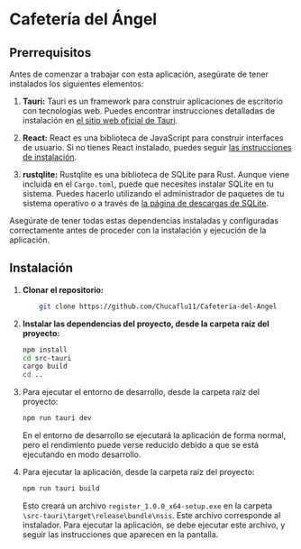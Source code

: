 # Cafetería del Ángel

## Prerrequisitos

Antes de comenzar a trabajar con esta aplicación, asegúrate de tener instalados los siguientes elementos:

1. **Tauri:** Tauri es un framework para construir aplicaciones de escritorio con tecnologías web. Puedes encontrar instrucciones detalladas de instalación en [el sitio web oficial de Tauri](https://tauri.studio/docs/getting-started/intro).

2. **React:** React es una biblioteca de JavaScript para construir interfaces de usuario. Si no tienes React instalado, puedes seguir [las instrucciones de instalación](https://es.reactjs.org/docs/getting-started.html).

3. **rustqlite:** Rustqlite es una biblioteca de SQLite para Rust. Aunque viene incluida en el `Cargo.toml`, puede que necesites instalar SQLite en tu sistema. Puedes hacerlo utilizando el administrador de paquetes de tu sistema operativo o a través de [la página de descargas de SQLite](https://www.sqlite.org/download.html).

Asegúrate de tener todas estas dependencias instaladas y configuradas correctamente antes de proceder con la instalación y ejecución de la aplicación.

## Instalación

1. **Clonar el repositorio:**

    ```Bash
        git clone https://github.com/Chucaflu11/Cafeteria-del-Angel
    ```

2. **Instalar las dependencias del proyecto, desde la carpeta raíz del proyecto:**

    ```bash
    npm install
    cd src-tauri
    cargo build
    cd ..
    ```

3. Para ejecutar el entorno de desarrollo, desde la carpeta raíz del proyecto:

    ```bash
    npm run tauri dev
    ```

    En el entorno de desarrollo se ejecutará la aplicación de forma normal, pero el rendimiento puede verse reducido debido a que se está ejecutando en modo desarrollo.

4. Para ejecutar la aplicación, desde la carpeta raíz del proyecto:

    ```bash
    npm run tauri build
    ```

    Esto creará un archivo `register_1.0.0_x64-setup.exe` en la carpeta `\src-tauri\target\release\bundle\nsis`.
    Este archivo corresponde al instalador. Para ejecutar la aplicación, se debe ejecutar este archivo, y seguir las instrucciones que aparecen en la pantalla.
